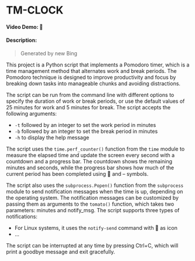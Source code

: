 # TM-CLOCK

#### Video Demo: 👀

#### Description:

> Generated by new Bing

This project is a Python script that implements a Pomodoro timer, which is a time management method that alternates work and break periods. The Pomodoro technique is designed to improve productivity and focus by breaking down tasks into manageable chunks and avoiding distractions.

The script can be run from the command line with different options to specify the duration of work or break periods, or use the default values of 25 minutes for work and 5 minutes for break. The script accepts the following arguments:

- `-t` followed by an integer to set the work period in minutes
- `-b` followed by an integer to set the break period in minutes
- `-h` to display the help message

The script uses the `time.perf_counter()` function from the `time` module to measure the elapsed time and update the screen every second with a countdown and a progress bar. The countdown shows the remaining minutes and seconds, while the progress bar shows how much of the current period has been completed using 🍅 and – symbols.

The script also uses the `subprocess.Popen()` function from the `subprocess` module to send notification messages when the time is up, depending on the operating system. The notification messages can be customized by passing them as arguments to the `tomato()` function, which takes two parameters: minutes and notify_msg. The script supports three types of notifications:

- For Linux systems, it uses the `notify-send` command with 🍅 as icon
- ...

The script can be interrupted at any time by pressing Ctrl+C, which will print a goodbye message and exit gracefully.
